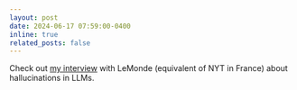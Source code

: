 ```yaml
---
layout: post
date: 2024-06-17 07:59:00-0400
inline: true
related_posts: false
---
```


Check out [my interview](https://www.lemonde.fr/pixels/article/2024/06/17/faut-il-s-inquieter-des-hallucinations-des-ia-comme-chatgpt-ou-gemini_6240971_4408996.html) with LeMonde (equivalent of NYT in France) about hallucinations in LLMs.